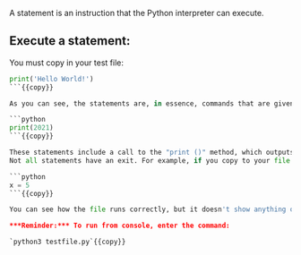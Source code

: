 A statement is an instruction that the Python interpreter can execute.

## Execute a statement:

You must copy in your test file:

```python
print('Hello World!')
```{{copy}}

As you can see, the statements are, in essence, commands that are given to the Python console.

```python
print(2021)
```{{copy}}

These statements include a call to the "print ()" method, which outputs the input we pass to it.
Not all statements have an exit. For example, if you copy to your file:

```python
x = 5
```{{copy}}

You can see how the file runs correctly, but it doesn't show anything on the console.

***Reminder:*** To run from console, enter the command:

`python3 testfile.py`{{copy}}
